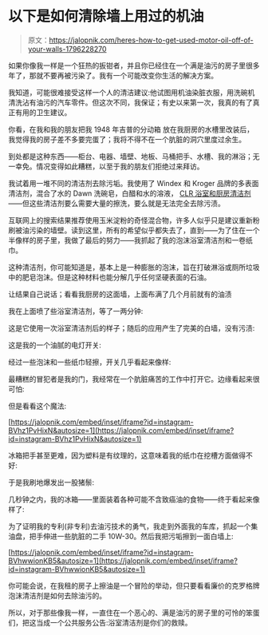 # 以下是如何清除墙上用过的机油

> 原文：<https://jalopnik.com/heres-how-to-get-used-motor-oil-off-of-your-walls-1796228270>

如果你像我一样是一个狂热的扳钳者，并且你已经住在一个满是油污的房子里很多年了，那就不要再被污染了。我有一个可能改变你生活的解决方案。



我知道，可能很难接受这样一个人的清洁建议:他试图用机油染脏衣服，用洗碗机 清洗沾有油污的汽车零件。但这次不同，我保证；有史以来第一次，我真的有了真正有用的卫生建议。

你看，在我和我的朋友把我 1948 年吉普的分动箱 放在我厨房的水槽里改装后，我觉得我的房子差不多要完蛋了；我将不得不在一个肮脏的洞穴里度过余生。

到处都是这种东西——柜台、电器、墙壁、地板、马桶把手、水槽、我的淋浴；无一幸免。情况变得如此糟糕，以至于我的朋友们拒绝过来拜访。

我试着用一堆不同的清洁剂去除污垢。我使用了 Windex 和 Kroger 品牌的多表面清洁剂，混合了水的 Dawn 洗碗皂，白醋和水的溶液， [CLR 浴室和厨房清洁剂](https://www.walmart.com/ip/CLR-BATHROOM-KITCH/15716789)——但这些清洁剂要么需要大量的擦洗，要么就是无法完全去除污渍。

互联网上的搜索结果推荐使用玉米淀粉的奇怪混合物，许多人似乎只是建议重新粉刷被油污染的墙壁。读到这里，所有的希望似乎都失去了，直到——为了住在一个半像样的房子里，我做了最后的努力——我抓起了我的泡沫浴室清洁剂和一卷纸巾。

这种清洁剂，你可能知道是，基本上是一种膨胀的泡沫，旨在打破淋浴或厕所垃圾中的肥皂泡沫。但是这种材料也能分解几乎任何坚硬表面的石油。

让结果自己说话；看看我厨房的这面墙，上面布满了几个月前就有的油渍

我在上面喷了些浴室清洁剂，等了一两分钟:

这是它使用一次浴室清洁剂后的样子；随后的应用产生了完美的白墙，没有污渍:

这是我的一个油腻的电灯开关:

经过一些泡沫和一些纸巾轻擦，开关几乎看起来像样:

最糟糕的冒犯者是我的门，我经常在一个肮脏痛苦的工作中打开它。边缘看起来很可怕:

但是看看这个魔法:

 [https://jalopnik.com/embed/inset/iframe?id=instagram-BVhz1PvHixN&autosize=1](https://jalopnik.com/embed/inset/iframe?id=instagram-BVhz1PvHixN&autosize=1) 

冰箱把手甚至更难，因为塑料是有纹理的，这意味着我的纸巾在挖槽方面做得不好:

于是我刷地爆发出一股猪鬃:

几秒钟之内，我的冰箱——里面装着各种可能不含致癌油的食物——终于看起来像样了:

为了证明我的专利(非专利)去油污技术的勇气，我走到外面我的车库，抓起一个集油盘，把手伸进一些肮脏的二手 10W-30。然后我把污垢擦到一面白墙上:

 [https://jalopnik.com/embed/inset/iframe?id=instagram-BVhwwionKB5&autosize=1](https://jalopnik.com/embed/inset/iframe?id=instagram-BVhwwionKB5&autosize=1) 

你可能会说，在我租的房子上擦油是一个冒险的举动，但只要看看廉价的克罗格牌泡沫清洁剂是如何去除油污的。

所以，对于那些像我一样，一直住在一个恶心的、满是油污的房子里的可怜的笨蛋们，把这当成一个公共服务公告:浴室清洁剂是你们的救赎。